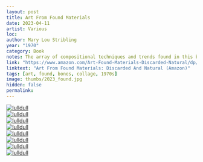 ```yaml
---
layout: post
title: Art From Found Materials
date: 2023-04-11
artist: Various
loc: 
author: Mary Lou Stribling
year: "1970"
category: Book
notes: The array of compositional techniques and trends found in this book have run full-circle a few times over.
link: "https://www.amazon.com/Art-Found-Materials-Discarded-Natural/dp/0517543079"
linktext: "Art From Found Materials: Discarded And Natural (Amazon)"
tags: [art, found, bones, collage, 1970s]
image: thumbs/2023_found.jpg
hidden: false
permalink:
---
```







<div class="post_image">
	<a href="{{ site.baseurl }}/images/posts/2023_found/001.jpg" target="_blank">
	<img src="{{ site.baseurl }}/images/posts/2023_found/001.jpg" alt="lulldull"></a>
</div>

<div class="post_image">
	<a href="{{ site.baseurl }}/images/posts/2023_found/002.jpg" target="_blank">
	<img src="{{ site.baseurl }}/images/posts/2023_found/002.jpg" alt="lulldull"></a>
</div>

<div class="post_image">
	<a href="{{ site.baseurl }}/images/posts/2023_found/003.jpg" target="_blank">
	<img src="{{ site.baseurl }}/images/posts/2023_found/003.jpg" alt="lulldull"></a>
</div>

<div class="post_image">
	<a href="{{ site.baseurl }}/images/posts/2023_found/004.jpg" target="_blank">
	<img src="{{ site.baseurl }}/images/posts/2023_found/004.jpg" alt="lulldull"></a>
</div>


<div class="post_image">
	<a href="{{ site.baseurl }}/images/posts/2023_found/005.jpg" target="_blank">
	<img src="{{ site.baseurl }}/images/posts/2023_found/005.jpg" alt="lulldull"></a>
</div>

<div class="post_image">
	<a href="{{ site.baseurl }}/images/posts/2023_found/006.jpg" target="_blank">
	<img src="{{ site.baseurl }}/images/posts/2023_found/006.jpg" alt="lulldull"></a>
</div>

<div class="post_image">
	<a href="{{ site.baseurl }}/images/posts/2023_found/007.jpg" target="_blank">
	<img src="{{ site.baseurl }}/images/posts/2023_found/007.jpg" alt="lulldull"></a>
</div>

<div class="post_image">
	<a href="{{ site.baseurl }}/images/posts/2023_found/008.jpg" target="_blank">
	<img src="{{ site.baseurl }}/images/posts/2023_found/008.jpg" alt="lulldull"></a>
</div>

